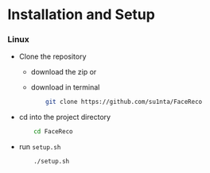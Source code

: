 # Installation and Setup
<h3>Linux</h3>

- Clone the repository
  - download the zip or
  - download in terminal

    ```bash
        git clone https://github.com/su1nta/FaceReco
    ```

- cd into the project directory

    ```bash
        cd FaceReco
    ```

- run `setup.sh`

    ```bash
        ./setup.sh
    ```